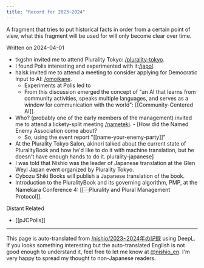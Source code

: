 ```yaml
---
title: "Record for 2023~2024"
---
```


A fragment that tries to put historical facts in order from a certain point of view, what this fragment will be used for will only become clear over time.

Written on 2024-04-01
- tkgshn invited me to attend Plurality Tokyo: [/plurality-tokyo](https://scrapbox.io/plurality-tokyo).
- I found Polis interesting and experimented with it:[/japol](https://scrapbox.io/japol).
- halsk invited me to attend a meeting to consider applying for Democratic Input to AI: [/omoikane](https://scrapbox.io/omoikane).
    - Experiments at Polis led to
    - From this discussion emerged the concept of "an AI that learns from community activities, speaks multiple languages, and serves as a window for communication with the world": [[Community-Centered AI]].
- Who? (probably one of the early members of the management) invited me to attend a lickety-split meeting [/nameteki](https://scrapbox.io/nameteki).
        - [How did the Named Enemy Association come about?
    - So, using the event report "[[name-your-enemy-party]]"
- At the Plurality Tokyo Salon, akinori talked about the current state of PluralityBook and how he'd like to do it with machine translation, but he doesn't have enough hands to do it. plurality-japanese]
- I was told that Nishio was the leader of Japanese translation at the Glen Weyl Japan event organized by Plurality Tokyo.
- Cybozu Shiki Books will publish a Japanese translation of the book.
- Introduction to the PluralityBook and its governing algorithm, PMP, at the Namekara Conference 4: [[⿻Plurality and Plural Management Protocol]].

Distant Related
- [[pJCPolis]]

---
This page is auto-translated from [/nishio/2023~2024年の記録](https://scrapbox.io/nishio/2023~2024年の記録) using DeepL. If you looks something interesting but the auto-translated English is not good enough to understand it, feel free to let me know at [@nishio_en](https://twitter.com/nishio_en). I'm very happy to spread my thought to non-Japanese readers.
